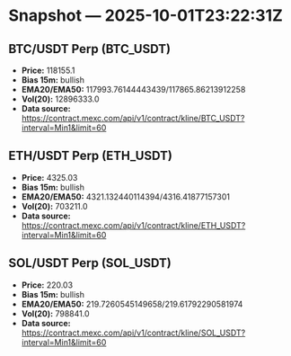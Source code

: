 # Snapshot — 2025-10-01T23:22:31Z

## BTC/USDT Perp (BTC_USDT)
- **Price:** 118155.1
- **Bias 15m:** bullish
- **EMA20/EMA50:** 117993.76144443439/117865.86213912258
- **Vol(20):** 12896333.0
- **Data source:** https://contract.mexc.com/api/v1/contract/kline/BTC_USDT?interval=Min1&limit=60

## ETH/USDT Perp (ETH_USDT)
- **Price:** 4325.03
- **Bias 15m:** bullish
- **EMA20/EMA50:** 4321.132440114394/4316.41877157301
- **Vol(20):** 703211.0
- **Data source:** https://contract.mexc.com/api/v1/contract/kline/ETH_USDT?interval=Min1&limit=60

## SOL/USDT Perp (SOL_USDT)
- **Price:** 220.03
- **Bias 15m:** bullish
- **EMA20/EMA50:** 219.7260545149658/219.61792290581974
- **Vol(20):** 798841.0
- **Data source:** https://contract.mexc.com/api/v1/contract/kline/SOL_USDT?interval=Min1&limit=60
